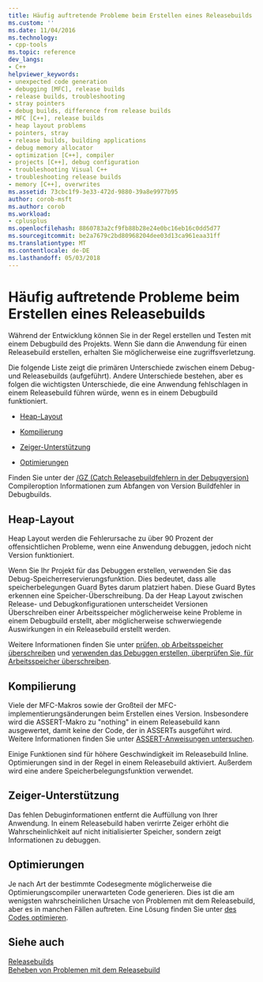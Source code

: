 ```yaml
---
title: Häufig auftretende Probleme beim Erstellen eines Releasebuilds | Microsoft Docs
ms.custom: ''
ms.date: 11/04/2016
ms.technology:
- cpp-tools
ms.topic: reference
dev_langs:
- C++
helpviewer_keywords:
- unexpected code generation
- debugging [MFC], release builds
- release builds, troubleshooting
- stray pointers
- debug builds, difference from release builds
- MFC [C++], release builds
- heap layout problems
- pointers, stray
- release builds, building applications
- debug memory allocator
- optimization [C++], compiler
- projects [C++], debug configuration
- troubleshooting Visual C++
- troubleshooting release builds
- memory [C++], overwrites
ms.assetid: 73cbc1f9-3e33-472d-9880-39a8e9977b95
author: corob-msft
ms.author: corob
ms.workload:
- cplusplus
ms.openlocfilehash: 8860783a2cf9fb88b28e24e0bc16eb16c0dd5d77
ms.sourcegitcommit: be2a7679c2bd80968204dee03d13ca961eaa31ff
ms.translationtype: MT
ms.contentlocale: de-DE
ms.lasthandoff: 05/03/2018
---
```

# <a name="common-problems-when-creating-a-release-build"></a>Häufig auftretende Probleme beim Erstellen eines Releasebuilds
Während der Entwicklung können Sie in der Regel erstellen und Testen mit einem Debugbuild des Projekts. Wenn Sie dann die Anwendung für einen Releasebuild erstellen, erhalten Sie möglicherweise eine zugriffsverletzung.  
  
 Die folgende Liste zeigt die primären Unterschiede zwischen einem Debug- und Releasebuilds (aufgeführt). Andere Unterschiede bestehen, aber es folgen die wichtigsten Unterschiede, die eine Anwendung fehlschlagen in einem Releasebuild führen würde, wenn es in einem Debugbuild funktioniert.  
  
-   [Heap-Layout](#_core_heap_layout)  
  
-   [Kompilierung](#_core_compilation)  
  
-   [Zeiger-Unterstützung](#_core_pointer_support)  
  
-   [Optimierungen](#_core_optimizations)  
  
 Finden Sie unter der [/GZ (Catch Releasebuildfehlern in der Debugversion)](../../build/reference/gz-enable-stack-frame-run-time-error-checking.md) Compileroption Informationen zum Abfangen von Version Buildfehler in Debugbuilds.  
  
##  <a name="_core_heap_layout"></a> Heap-Layout  
 Heap Layout werden die Fehlerursache zu über 90 Prozent der offensichtlichen Probleme, wenn eine Anwendung debuggen, jedoch nicht Version funktioniert.  
  
 Wenn Sie Ihr Projekt für das Debuggen erstellen, verwenden Sie das Debug-Speicherreservierungsfunktion. Dies bedeutet, dass alle speicherbelegungen Guard Bytes darum platziert haben. Diese Guard Bytes erkennen eine Speicher-Überschreibung. Da der Heap Layout zwischen Release- und Debugkonfigurationen unterscheidet Versionen Überschreiben einer Arbeitsspeicher möglicherweise keine Probleme in einem Debugbuild erstellt, aber möglicherweise schwerwiegende Auswirkungen in ein Releasebuild erstellt werden.  
  
 Weitere Informationen finden Sie unter [prüfen, ob Arbeitsspeicher überschreiben](../../build/reference/checking-for-memory-overwrites.md) und [verwenden das Debuggen erstellen, überprüfen Sie, für Arbeitsspeicher überschreiben](../../build/reference/using-the-debug-build-to-check-for-memory-overwrite.md).  
  
##  <a name="_core_compilation"></a> Kompilierung  
 Viele der MFC-Makros sowie der Großteil der MFC-implementierungsänderungen beim Erstellen eines Version. Insbesondere wird die ASSERT-Makro zu "nothing" in einem Releasebuild kann ausgewertet, damit keine der Code, der in ASSERTs ausgeführt wird. Weitere Informationen finden Sie unter [ASSERT-Anweisungen untersuchen](../../build/reference/using-verify-instead-of-assert.md).  
  
 Einige Funktionen sind für höhere Geschwindigkeit im Releasebuild Inline. Optimierungen sind in der Regel in einem Releasebuild aktiviert. Außerdem wird eine andere Speicherbelegungsfunktion verwendet.  
  
##  <a name="_core_pointer_support"></a> Zeiger-Unterstützung  
 Das fehlen Debuginformationen entfernt die Auffüllung von Ihrer Anwendung. In einem Releasebuild haben verirrte Zeiger erhöht die Wahrscheinlichkeit auf nicht initialisierter Speicher, sondern zeigt Informationen zu debuggen.  
  
##  <a name="_core_optimizations"></a> Optimierungen  
 Je nach Art der bestimmte Codesegmente möglicherweise die Optimierungscompiler unerwarteten Code generieren. Dies ist die am wenigsten wahrscheinlichen Ursache von Problemen mit dem Releasebuild, aber es in manchen Fällen auftreten. Eine Lösung finden Sie unter [des Codes optimieren](../../build/reference/optimizing-your-code.md).  
  
## <a name="see-also"></a>Siehe auch  
 [Releasebuilds](../../build/reference/release-builds.md)   
 [Beheben von Problemen mit dem Releasebuild](../../build/reference/fixing-release-build-problems.md)